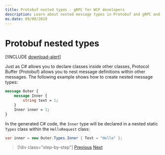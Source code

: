 ```yaml
---
title: Protobuf nested types - gRPC for WCF developers
description: Learn about nested message types in Protobuf and gRPC and how they're generated in C#.
ms.date: 09/09/2019
---
```


# Protobuf nested types

[!INCLUDE [download-alert](includes/download-alert.md)]

Just as C# allows you to declare classes inside other classes, Protocol Buffer (Protobuf) allows you to nest message definitions within other messages. The following example shows how to create nested message types:

```protobuf
message Outer {
    message Inner {
        string text = 1;
    }
    Inner inner = 1;
}
```

In the generated C# code, the `Inner` type will be declared in a nested static `Types` class within the `HelloRequest` class:

```csharp
var inner = new Outer.Types.Inner { Text = "Hello" };
```

>[!div class="step-by-step"]
>[Previous](protobuf-data-types.md)
>[Next](protobuf-repeated.md)
